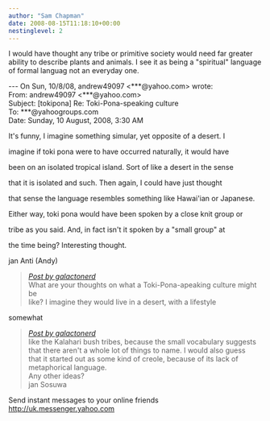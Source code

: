```yaml
---
author: "Sam Chapman"
date: 2008-08-15T11:18:10+00:00
nestinglevel: 2
---
```

I would have thought any tribe or primitive society would need far greater ability to describe plants and animals. I see it as being a "spiritual" language of formal languag not an everyday one.  
  
\--- On Sun, 10/8/08, andrew49097 <\*\*\*@yahoo.com> wrote:  
From: andrew49097 <\*\*\*@yahoo.com>  
Subject: \[tokipona\] Re: Toki-Pona-speaking culture  
To: \*\*\*@yahoogroups.com  
Date: Sunday, 10 August, 2008, 3:30 AM  
  
  
  
  
  
  
  
  
  
  
  
It's funny, I imagine something simular, yet opposite of a desert. I  
  
imagine if toki pona were to have occurred naturally, it would have  
  
been on an isolated tropical island. Sort of like a desert in the sense  
  
that it is isolated and such. Then again, I could have just thought  
  
that sense the language resembles something like Hawai'ian or Japanese.  
  
Either way, toki pona would have been spoken by a close knit group or  
  
tribe as you said. And, in fact isn't it spoken by a "small group" at  
  
the time being? Interesting thought.  
  
  
  
jan Anti (Andy)  

> [_Post by galactonerd_](/gjxvkZAY/toki-pona-speaking-culture#post1)  
> What are your thoughts on what a Toki-Pona-apeaking culture might be  
> like? I imagine they would live in a desert, with a lifestyle  
> 

somewhat  

> [_Post by galactonerd_](/gjxvkZAY/toki-pona-speaking-culture#post1)  
> like the Kalahari bush tribes, because the small vocabulary suggests  
> that there aren't a whole lot of things to name. I would also guess  
> that it started out as some kind of creole, because of its lack of  
> metaphorical language.  
> Any other ideas?  
> jan Sosuwa  
> 

Send instant messages to your online friends http://uk.messenger.yahoo.com
